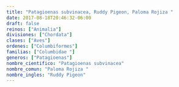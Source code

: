 ```yaml
---
title: "Patagioenas subvinacea, Ruddy Pigeon, Paloma Rojiza "
date: 2017-08-18T20:46:32-06:00
draft: false
reinos: ["Animalia"]
divisiones: ["Chordata"]
clases: ["Aves"]
ordenes: ["Columbiformes"]
familias: ["Columbidae "]
generos: ["Patagioenas"]
nombre_cientifico: "Patagioenas subvinacea"
nombre_comun: "Paloma Rojiza "
nombre_ingles: "Ruddy Pigeon"
---
```

